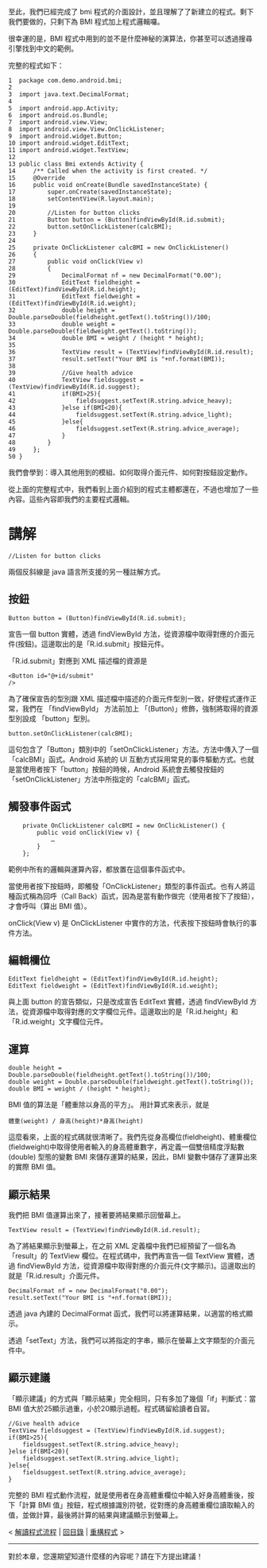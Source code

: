 至此，我們已經完成了 bmi 程式的介面設計，並且理解了了新建立的程式。剩下我們要做的，只剩下為 BMI 程式加上程式邏輯囉。

很幸運的是，BMI 程式中用到的並不是什麼神秘的演算法，你甚至可以透過搜尋引擎找到中文的範例。


完整的程式如下：
```
1  package com.demo.android.bmi;
2
3  import java.text.DecimalFormat;
4
5  import android.app.Activity;
6  import android.os.Bundle;
7  import android.view.View;
8  import android.view.View.OnClickListener;
9  import android.widget.Button;
10 import android.widget.EditText;
11 import android.widget.TextView;
12
13 public class Bmi extends Activity {
14     /** Called when the activity is first created. */
15     @Override
16     public void onCreate(Bundle savedInstanceState) {
17         super.onCreate(savedInstanceState);
18         setContentView(R.layout.main);
19
20         //Listen for button clicks
21         Button button = (Button)findViewById(R.id.submit);
22         button.setOnClickListener(calcBMI);
23     }
24
25     private OnClickListener calcBMI = new OnClickListener()
26     {
27         public void onClick(View v)
28         {
29             DecimalFormat nf = new DecimalFormat("0.00");
30             EditText fieldheight = (EditText)findViewById(R.id.height);
31             EditText fieldweight = (EditText)findViewById(R.id.weight);
32             double height = Double.parseDouble(fieldheight.getText().toString())/100;
33             double weight = Double.parseDouble(fieldweight.getText().toString());
34             double BMI = weight / (height * height);
35
36             TextView result = (TextView)findViewById(R.id.result);
37             result.setText("Your BMI is "+nf.format(BMI));
38
39             //Give health advice
40             TextView fieldsuggest = (TextView)findViewById(R.id.suggest);
41             if(BMI>25){
42                 fieldsuggest.setText(R.string.advice_heavy);
43             }else if(BMI<20){
44                 fieldsuggest.setText(R.string.advice_light);
45             }else{
46                 fieldsuggest.setText(R.string.advice_average);
47             }
48         }
49     };
50 }
```


我們會學到：導入其他用到的模組、如何取得介面元件、如何對按鈕設定動作。

從上面的完整程式中，我們看到上面介紹到的程式主體都還在，不過也增加了一些內容。這些內容即我們的主要程式邏輯。


# 講解 #

```
//Listen for button clicks
```

兩個反斜線是 java 語言所支援的另一種註解方式。

## 按鈕 ##
```
Button button = (Button)findViewById(R.id.submit);
```

宣告一個 button 實體，透過 findViewById 方法，從資源檔中取得對應的介面元件(按鈕)。這邊取出的是「R.id.submit」按鈕元件。

「R.id.submit」對應到 XML 描述檔的資源是
```
<Button id="@+id/submit"
/>
```
為了確保宣告的型別跟 XML 描述檔中描述的介面元件型別一致，好使程式運作正常，我們在 「findViewById」 方法前加上 「(Button)」修飾，強制將取得的資源型別設成 「button」型別。

```
button.setOnClickListener(calcBMI);
```

這句包含了「Button」類別中的「setOnClickListener」方法。方法中傳入了一個「calcBMI」函式。Android 系統的 UI 互動方式採用常見的事件驅動方式。也就是當使用者按下「button」按鈕的時候，Android 系統會去觸發按鈕的「setOnClickListener」方法中所指定的「calcBMI」函式。

## 觸發事件函式 ##

```
    private OnClickListener calcBMI = new OnClickListener() { 
        public void onClick(View v) {
            …
        }
    };
```

範例中所有的邏輯與運算內容，都放置在這個事件函式中。

當使用者按下按鈕時，即觸發「OnClickListener」類型的事件函式。也有人將這種函式稱為回呼（Call Back）函式，因為是當有動作做完（使用者按下了按鈕），才會呼叫（算出 BMI 值）。

onClick(View v) 是 OnClickListener 中實作的方法，代表按下按鈕時會執行的事件方法。

## 編輯欄位 ##

```
EditText fieldheight = (EditText)findViewById(R.id.height);
EditText fieldweight = (EditText)findViewById(R.id.weight);
```

與上面 button 的宣告類似，只是改成宣告 EditText 實體，透過 findViewById 方法，從資源檔中取得對應的文字欄位元件。這邊取出的是「R.id.height」和「R.id.weight」文字欄位元件。

## 運算 ##

```
double height = Double.parseDouble(fieldheight.getText().toString())/100;
double weight = Double.parseDouble(fieldweight.getText().toString());
double BMI = weight / (height * height);
```

BMI 值的算法是「體重除以身高的平方」。
用計算式來表示，就是

```
體重(weight) / 身高(height)*身高(height)
```

這麼看來，上面的程式碼就很清晰了。我們先從身高欄位(fieldheight)、體重欄位(fieldweight)中取得使用者輸入的身高體重數字，再定義一個雙倍精度浮點數(double) 型態的變數 BMI 來儲存運算的結果，因此，BMI 變數中儲存了運算出來的實際 BMI 值。

## 顯示結果 ##

我們把 BMI 值運算出來了，接著要將結果顯示回螢幕上。

```
TextView result = (TextView)findViewById(R.id.result);
```

為了將結果顯示到螢幕上，在之前 XML 定義檔中我們已經預留了一個名為「result」的 TextView 欄位。在程式碼中，我們再宣告一個 TextView 實體，透過 findViewById 方法，從資源檔中取得對應的介面元件(文字顯示)。這邊取出的就是「R.id.result」介面元件。

```
DecimalFormat nf = new DecimalFormat("0.00");
result.setText("Your BMI is "+nf.format(BMI));
```

透過 java 內建的 DecimalFormat 函式，我們可以將運算結果，以適當的格式顯示。

透過「setText」方法，我們可以將指定的字串，顯示在螢幕上文字類型的介面元件中。

## 顯示建議 ##

「顯示建議」的方式與「顯示結果」完全相同，只有多加了幾個「if」判斷式：當BMI 值大於25顯示過重，小於20顯示過輕。程式碼留給讀者自習。

```
//Give health advice
TextView fieldsuggest = (TextView)findViewById(R.id.suggest);
if(BMI>25){
    fieldsuggest.setText(R.string.advice_heavy);
}else if(BMI<20){
    fieldsuggest.setText(R.string.advice_light);
}else{
    fieldsuggest.setText(R.string.advice_average);
}
```

完整的 BMI 程式動作流程，就是使用者在身高體重欄位中輸入好身高體重後，按下「計算 BMI 值」按鈕，程式根據識別符號，從對應的身高體重欄位讀取輸入的值，並做計算，最後將計算的結果與建議顯示到螢幕上。

< [解讀程式流程](AndroidLogic.md) | [回目錄](DiveIntoAndroid.md) | [重構程式](BmiRefactor.md) >


---


對於本章，您還期望知道什麼樣的內容呢？請在下方提出建議！